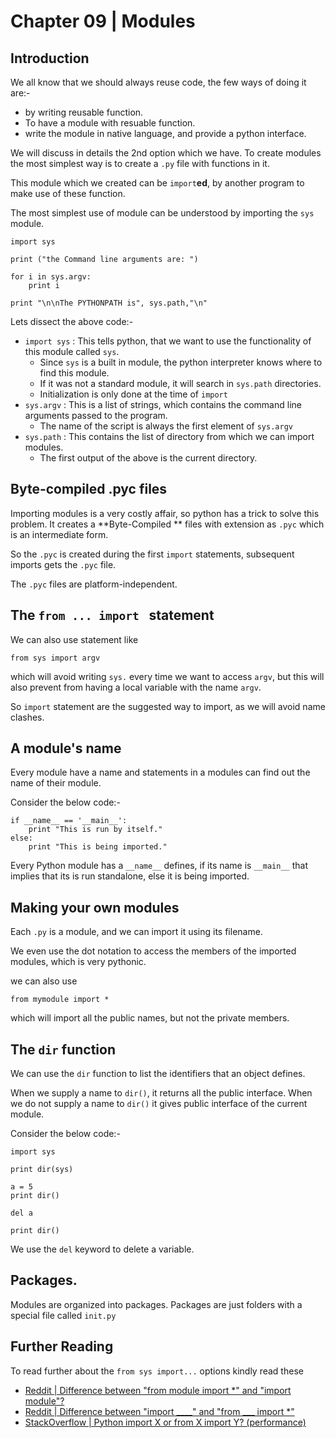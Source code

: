 # Chapter 09 | Modules #

## Introduction ##

We all know that we should always reuse code, the few ways of doing it are:-

* by writing reusable function.
* To have a module with resuable function.
* write the module in native language, and provide a python interface.

We will discuss in details the 2nd option which we have. To create modules the most simplest way is to create a `.py` file with functions in it.

This module which we created can be `import`**ed**, by another program to make use of these function.

The most simplest use of module can be understood by importing the `sys` module.

````
import sys

print ("the Command line arguments are: ")

for i in sys.argv:
    print i

print "\n\nThe PYTHONPATH is", sys.path,"\n"
````

Lets dissect the above code:-

* `import sys` : This tells python, that we want to use the functionality of this module called `sys`. 
    - Since `sys` is a built in module, the python interpreter knows where to find this module.
    - If it was not a standard module, it will search in `sys.path` directories.
    - Initialization is only done at the time of `import`
* `sys.argv` : This is a list of strings, which contains the command line arguments passed to the program.
    - The name of the script is always the first element of `sys.argv`
* `sys.path` : This contains the list of directory from which we can import modules.
    - The first output of the above is the current directory.

## Byte-compiled .pyc files ##

Importing modules is a very costly affair, so python has a trick to solve this problem. It creates a **Byte-Compiled ** files with extension as `.pyc` which is an intermediate form.

So the `.pyc` is created during the first `import` statements, subsequent imports gets the `.pyc` file.

The `.pyc` files are platform-independent.

## The `from ... import ` statement ##

We can also use statement like

````
from sys import argv
````

which will avoid writing `sys.` every time we want to access `argv`, but this will also prevent from having a local variable with the name `argv`.

So `import` statement are the suggested way to import, as we will avoid name clashes.

## A module's name ##

Every module have a name and statements in a modules can find out the name of their module.

Consider the below code:-

````
if __name__ == '__main__':
    print "This is run by itself."
else:
    print "This is being imported."
````

Every Python module has a `__name__` defines, if its name is `__main__` that implies that its is run standalone, else it is being imported.

## Making your own modules ##

Each `.py` is a module, and we can import it using its filename.

We even use the dot notation to access the members of the imported modules, which is very pythonic.

we can also use 

````
from mymodule import *
````

which will import all the public names, but not the private members.
## The `dir` function ##

We can use the `dir` function to list the identifiers that an object defines.

When we supply a name to `dir()`, it returns all the public interface. When we do not supply a name to `dir()` it gives public interface of the current module.

Consider the below code:-

````
import sys

print dir(sys)

a = 5
print dir()

del a

print dir()
````

We use the `del` keyword to delete a variable.

## Packages. ##

Modules are organized into packages. Packages are just folders with a special file called `init.py`

## Further Reading ##

To read further about the `from sys import...` options kindly read these

* [Reddit | Difference between "from module import *" and "import module"?](http://www.reddit.com/r/learnpython/comments/1q1z2s/difference_between_from_module_import_and_import/)
* [Reddit | Difference between "import ____" and "from ___ import *"](http://www.reddit.com/r/learnpython/comments/22vs9c/difference_between_import_and_from_import/)
* [StackOverflow | Python import X or from X import Y? (performance)](http://stackoverflow.com/questions/3591962/python-import-x-or-from-x-import-y-performance)
